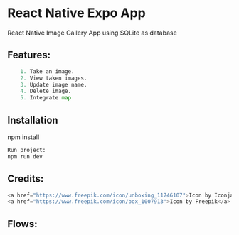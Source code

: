 # React Native Expo App

React Native Image Gallery App using SQLite as database

## Features:

```python
    1. Take an image.
    2. View taken images.
    3. Update image name.
    4. Delete image.
    5. Integrate map
```

## Installation

npm install

```bash
Run project:
npm run dev
```

## Credits:

```python
<a href="https://www.freepik.com/icon/unboxing_11746107">Icon by Iconjam</a>
<a href="https://www.freepik.com/icon/box_1007913">Icon by Freepik</a>

```

## Flows:

```python

```
